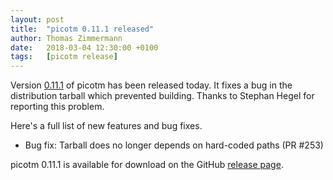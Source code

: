 ```yaml
---
layout: post
title:  "picotm 0.11.1 released"
author: Thomas Zimmermann
date:   2018-03-04 12:30:00 +0100
tags:   [picotm release]
---
```


Version [0.11.1][picotm_0_11_1] of picotm has been released today. It
fixes a bug in the distribution tarball which prevented building. Thanks
to Stephan Hegel for reporting this problem.

<!-- excerpt -->

Here's a full list of new features and bug fixes.

 - Bug fix: Tarball does no longer depends on hard-coded paths (PR #253)

picotm 0.11.1 is available for download on the GitHub
[release page][picotm_0_11_1].

[picotm_0_11_1]:    https://github.com/picotm/picotm/releases/tag/v0.11.1
